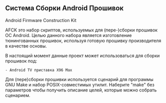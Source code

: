  Система Сборки Android Прошивок
---------------------------------
Android Firmware Construction Kit

AFCK это набор скриптов, используемых для (пере-)сборки прошивок ОС Android.
Целью данного набора является изготовление тюнингованных прошивок,
используя готовую прошивку производителя в качестве основы.

В настоящий момент данные проект может использоваться для сборки прошивок под:

    - Android TV приставка X96 Max

Для (пере)сборки прошивки используется сценарий для программы GNU Make
и набор POSIX-совместимых утилит. Наберите "make" без параметров чтобы
получить описание целей, которые можно собрать сценарием.
